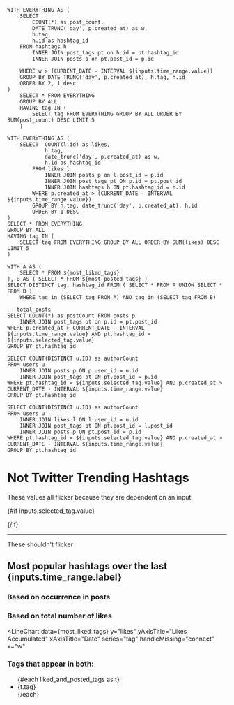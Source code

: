 <script>
    let currentTag;
</script>

```most_posted_tags
WITH EVERYTHING AS (
    SELECT
        COUNT(*) as post_count,
        DATE_TRUNC('day', p.created_at) as w,
        h.tag,
        h.id as hashtag_id
    FROM hashtags h
        INNER JOIN post_tags pt on h.id = pt.hashtag_id
        INNER JOIN posts p on pt.post_id = p.id

    WHERE w > (CURRENT_DATE - INTERVAL ${inputs.time_range.value})
    GROUP BY DATE_TRUNC('day', p.created_at), h.tag, h.id
    ORDER BY 2, 1 desc
)
    SELECT * FROM EVERYTHING
    GROUP BY ALL
    HAVING tag IN (
        SELECT tag FROM EVERYTHING GROUP BY ALL ORDER BY SUM(post_count) DESC LIMIT 5
    )
```

```most_liked_tags
WITH EVERYTHING AS (
    SELECT  COUNT(l.id) as likes,
            h.tag,
            date_trunc('day', p.created_at) as w,
            h.id as hashtag_id
        FROM likes l
            INNER JOIN posts p on l.post_id = p.id
            INNER JOIN post_tags pt ON p.id = pt.post_id
            INNER JOIN hashtags h ON pt.hashtag_id = h.id
        WHERE p.created_at > (CURRENT_DATE - INTERVAL ${inputs.time_range.value})
        GROUP BY h.tag, date_trunc('day', p.created_at), h.id
        ORDER BY 1 DESC
)
SELECT * FROM EVERYTHING
GROUP BY ALL
HAVING tag IN (
    SELECT tag FROM EVERYTHING GROUP BY ALL ORDER BY SUM(likes) DESC LIMIT 5
)
```

```liked_and_posted_tags
WITH A AS (
    SELECT * FROM ${most_liked_tags}
), B AS ( SELECT * FROM ${most_posted_tags} )
SELECT DISTINCT tag, hashtag_id FROM ( SELECT * FROM A UNION SELECT * FROM B )
    WHERE tag in (SELECT tag FROM A) AND tag in (SELECT tag FROM B)
```



```total_posts
-- total_posts
SELECT COUNT(*) as postCount FROM posts p
    INNER JOIN post_tags pt on p.id = pt.post_id
WHERE p.created_at > CURRENT_DATE - INTERVAL ${inputs.time_range.value} AND pt.hashtag_id = ${inputs.selected_tag.value}
GROUP BY pt.hashtag_id
```

```unique_post_authors
SELECT COUNT(DISTINCT u.ID) as authorCount
FROM users u
    INNER JOIN posts p ON p.user_id = u.id
    INNER JOIN post_tags pt ON pt.post_id = p.id
WHERE pt.hashtag_id = ${inputs.selected_tag.value} AND p.created_at > CURRENT_DATE - INTERVAL ${inputs.time_range.value}
GROUP BY pt.hashtag_id
```

```unique_post_likers
SELECT COUNT(DISTINCT u.ID) as authorCount
FROM users u
    INNER JOIN likes l ON l.user_id = u.id
    INNER JOIN post_tags pt ON pt.post_id = l.post_id
    INNER JOIN posts p ON pt.post_id = p.id
WHERE pt.hashtag_id = ${inputs.selected_tag.value} AND p.created_at > CURRENT_DATE - INTERVAL ${inputs.time_range.value}
GROUP BY pt.hashtag_id
```

# Not Twitter Trending Hashtags

<div class="flex gap-4" >
    <Dropdown data={liked_and_posted_tags} value="hashtag_id" label="tag" name=selected_tag />
    <Dropdown name="time_range" title="Time Range" defaultValue="1 YEAR">
        <DropdownOption value="5 WEEK" valueLabel="Month" />
        <DropdownOption value="13 WEEK" valueLabel="Quarter" />
        <DropdownOption value="1 YEAR" valueLabel="Year" />
    </Dropdown>
</div>


These values all flicker because they are dependent on an input

{#if inputs.selected_tag.value}
<div class="grid grid-cols-3">
    <BigValue data={total_posts} value="postCount" title="Posts with {inputs.selected_tag.label}"/>
    <BigValue data={unique_post_authors} value="authorCount" title="Unique authors posting about {inputs.selected_tag.label}"/>
    <BigValue data={unique_post_likers} value="authorCount" title="Unique users liking posts about {inputs.selected_tag.label}"/>
</div>
<div class="grid grid-cols-3">
    <Value data={total_posts} value="postCount" title="Posts with {inputs.selected_tag.label}"/>
    <Value data={unique_post_authors} value="authorCount" title="Unique authors posting about {inputs.selected_tag.label}"/>
    <Value data={unique_post_likers} value="authorCount" title="Unique users liking posts about {inputs.selected_tag.label}"/>
</div>
{/if}

---
These shouldn't flicker

<BigValue data={most_liked_tags} value="tag" title="Most liked tag"/>
<BigValue data={most_posted_tags} value="tag" title="Most posted tag"/>

## Most popular hashtags over the last {inputs.time_range.label}

### Based on occurrence in posts

<LineChart
data={most_posted_tags}
y="post_count"
yAxisTitle="Tagged Posts"
xAxisTitle="Date"
series="tag"
handleMissing="connect"
x="w"
/>

<BarChart
data={most_posted_tags}
y="post_count"
yAxisTitle="Tagged Posts"
xAxisTitle="Date"
series="tag"
handleMissing="connect"
x="w"
/>

### Based on total number of likes

<LineChart
data={most_liked_tags}
y="likes"
yAxisTitle="Likes Accumulated"
xAxisTitle="Date"
series="tag"
handleMissing="connect"
x="w"
>

<ReferenceArea xMin='2023-12-1' xMax='2023-12-5' label='Ref Area' color=red />
<ReferenceLine x='2023-12-10' label='Ref Lin' color=red />

</LineChart>

### Tags that appear in both:

<ul>
    {#each liked_and_posted_tags as t}
        <li>{t.tag}</li>
    {/each}
</ul>

<!-- <label>
    Inspect a tag
    <select bind:value={currentTag} class="bg-gray-100 block">
        {#each liked_and_posted_tags as h}
            <option value={h}>{h.tag}</option>
        {/each}
    </select>
</label> -->

